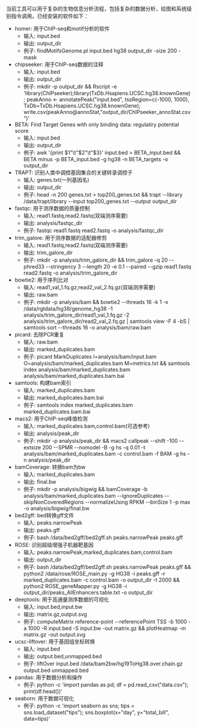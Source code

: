 当前工具可以用于复杂的生物信息分析流程，包括复杂的数据分析，绘图和系统级别指令调用。已经安装的软件如下：
- homer: 用于ChIP-seq和motif分析的软件
    - 输入: input.bed
    - 输出: output_dir
    - 例子: findMotifsGenome.pl input.bed hg38 output_dir -size 200 -mask
- chipseeker: 用于ChIP-seq数据的注释
    - 输入: input.bed
    - 输出: output_dir
    - 例子: mkdir -p output_dir && Rscript -e 'library(ChIPseeker);library(TxDb.Hsapiens.UCSC.hg38.knownGene); peakAnno <- annotatePeak("input.bed", tssRegion=c(-1000, 1000), TxDb=TxDb.Hsapiens.UCSC.hg38.knownGene); write.csv(peakAnno@annoStat,"output_dir/ChIPseeker_annoStat.csv")'
- BETA: Find Target Genes with only binding data: regulatiry potential score
    - 输入: input.bed
    - 输出: output_dir
    - 例子: awk '{print $1"\t"$2"\t"$3}' input.bed > BETA_input.bed && BETA minus -p BETA_input.bed -g hg38 -n BETA_targets -o output_dir
- TRAPT: 识别人类中调控基因集合的关键转录调控子
    - 输入: genes.txt(一列基因名)
    - 输出: output_dir
    - 例子: head -n 200 genes.txt > top200_genes.txt && trapt --library /data/trapt/library --input top200_genes.txt --output output_dir
- fastqc: 用于测序数据的质量控制
    - 输入: read1.fastq,read2.fastq(双端测序需要)
    - 输出: analysis/fastqc_dir
    - 例子: fastqc read1.fastq read2.fastq -o analysis/fastqc_dir
- trim_galore: 用于测序数据的适配器修剪
    - 输入: read1.fastq,read2.fastq(双端测序需要)
    - 输出: trim_galore_dir
    - 例子: mkdir -p analysis/trim_galore_dir && trim_galore -q 20 --phred33 --stringency 3 --length 20 -e 0.1 --paired --gzip read1.fastq read2.fastq -o analysis/trim_galore_dir
- bowtie2: 用于序列比对
    - 输入: read1_val_1.fq.gz,read2_val_2.fq.gz(双端测序需要)
    - 输出: raw.bam
    - 例子: mkdir -p analysis/bam && bowtie2 --threads 16 -k 1 -x /data/rgtdata/hg38/genome_hg38 -1 analysis/trim_galore_dir/read1_val_1.fq.gz -2 analysis/trim_galore_dir/read2_val_2.fq.gz | samtools view -F 4 -bS | samtools sort --threads 16 -o analysis/bam/raw.bam
- picard: 去除PCR重复
    - 输入: raw.bam
    - 输出: marked_duplicates.bam
    - 例子: picard MarkDuplicates I=analysis/bam/input.bam O=analysis/bam/marked_duplicates.bam M=metrics.txt && samtools index analysis/bam/marked_duplicates.bam analysis/bam/marked_duplicates.bam.bai
- samtools: 构建bam索引
    - 输入: marked_duplicates.bam
    - 输出: marked_duplicates.bam.bai
    - 例子: samtools index marked_duplicates.bam marked_duplicates.bam.bai
- macs2: 用于ChIP-seq峰值检测
    - 输入: marked_duplicates.bam,control.bam(可选参考)
    - 输出: analysis/peak_dir
    - 例子: mkdir -p analysis/peak_dir && macs2 callpeak --shift -100 --extsize 200 --SPMR --nomodel -B -g hs -q 0.01 -t analysis/bam/marked_duplicates.bam -c control.bam -f BAM -g hs -n analysis/peak_dir
- bamCoverage: 转换bam为bw
    - 输入: marked_duplicates.bam
    - 输出: final.bw
    - 例子: mkdir -p analysis/bigwig && bamCoverage -b analysis/bam/marked_duplicates.bam --ignoreDuplicates  --skipNonCoveredRegions  --normalizeUsing RPKM --binSize 1 -p max -o analysis/bigwig/final.bw
- bed2gff: bed转换gff文件
    - 输入: peaks.narrowPeak
    - 输出: peaks.gff
    - 例子: bash /data/bed2gff/bed2gff.sh peaks.narrowPeak peaks.gff
- ROSE: 识别超级增强子机器靶基因
    - 输入: peaks.narrowPeak,marked_duplicates.bam,control.bam
    - 输出: output_dir
    - 例子: bash /data/bed2gff/bed2gff.sh peaks.narrowPeak peaks.gff && python2 /data/rose/ROSE_main.py -g HG38 -i peaks.gff -r marked_duplicates.bam -c control.bam -o output_dir -t 2000 && python2 ROSE_geneMapper.py -g HG38 -i output_dir/peaks_AllEnhancers.table.txt -o output_dir
- deeptools: 用于高通量测序数据的可视化
    - 输入: input.bed,input.bw
    - 输出: matrix.gz,output.svg
    - 例子: computeMatrix reference-point --referencePoint TSS -b 1000 -a 1000 -R input.bed -S input.bw -out matrix.gz && plotHeatmap -m matrix.gz -out output.svg
- ucsc-liftover: 用于基因组坐标转换
    - 输入: input.bed
    - 输出: output.bed,unmapped.bed
    - 例子: liftOver input.bed /data/bam2bw/hg19ToHg38.over.chain.gz output.bed unmapped.bed
- pandas: 用于数据分析和操作
    - 例子: python -c 'import pandas as pd; df = pd.read_csv("data.csv"); print(df.head())'
- seaborn: 用于数据可视化
    - 例子: python -c 'import seaborn as sns; tips = sns.load_dataset("tips"); sns.boxplot(x="day", y="total_bill", data=tips)'
